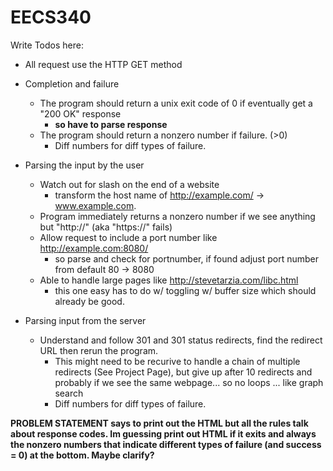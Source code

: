 # EECS340

Write Todos here:


- All request use the HTTP GET method
- Completion and failure
    - The program should return a unix exit code of 0 if eventually get a "200 OK" response 
        - **so have to parse response**
    - The program should return a nonzero number if failure. (>0)
        - Diff numbers for diff types of failure. 

- Parsing the input by the user
    - Watch out for slash on the end of a website 
        - transform the host name of http://example.com/  -> www.example.com. 
    - Program immediately returns a nonzero number if we see anything but "http://" (aka "https://"  fails) 
    - Allow  request to include a port number like http://example.com:8080/
        - so parse and check for portnumber, if found adjust port number from default 80 -> 8080
    - Able to handle large pages like http://stevetarzia.com/libc.html
        - this one easy has to do w/ toggling w/ buffer size which should already be good. 

- Parsing input from the server
    - Understand and follow 301 and 301 status redirects, find the redirect URL then rerun the program. 
        - This might need to be recurive to handle a chain of multiple redirects (See Project Page), but give up after 10 redirects and probably if we see the same webpage... so no loops ... like graph search
        - Diff numbers for diff types of failure. 


**PROBLEM STATEMENT says to print out the HTML but all the rules talk about response codes. Im guessing print out HTML if it exits and always the nonzero numbers that indicate different types of failure (and success = 0) at the bottom. Maybe clarify?** 






